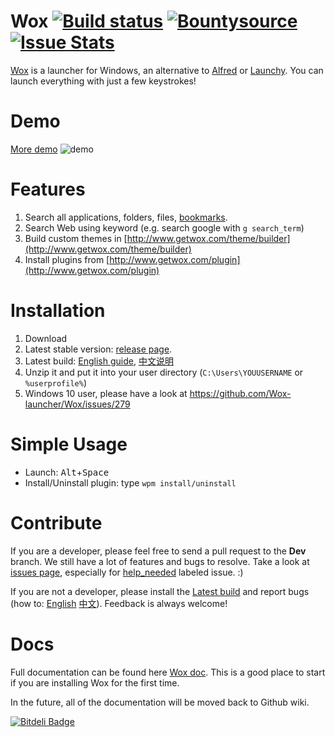 Wox   [![Build status](https://ci.appveyor.com/api/projects/status/bfktntbivg32e103)](https://ci.appveyor.com/project/qianlifeng/wox) [![Bountysource](https://www.bountysource.com/badge/team?team_id=39433&style=raised)](https://www.bountysource.com/teams/wox?utm_source=Wox&utm_medium=shield&utm_campaign=raised) [![Issue Stats](http://issuestats.com/github/Wox-launcher/Wox/badge/pr)](http://issuestats.com/github/Wox-launcher/Wox)
=========
[Wox](http://www.getwox.com/) is a launcher for Windows, an alternative to [Alfred](https://www.alfredapp.com/) or [Launchy](http://www.launchy.net/). You can launch everything with just a few keystrokes!

Demo
=========

[More demo](https://github.com/Wox-launcher/Wox/wiki/Screenshot)
![demo](http://i.imgur.com/DtxNBJi.gif)

Features
=========
1. Search all applications, folders, files, [bookmarks](http://www.getwox.com/plugin/16).
2. Search Web using keyword (e.g. search google with `g search_term`)
3. Build custom themes in [http://www.getwox.com/theme/builder](http://www.getwox.com/theme/builder)
4. Install plugins from [http://www.getwox.com/plugin](http://www.getwox.com/plugin)

Installation
=========

1. Download
  1. Latest stable version: [release page](https://github.com/Wox-launcher/Wox/releases).
  2. Latest build: [English guide](https://github.com/Wox-launcher/Wox/wiki/FAQ-English#how-to-install-latest-build),  [中文说明](https://github.com/Wox-launcher/Wox/wiki/FAQ-%E4%B8%AD%E6%96%87#%E5%A6%82%E4%BD%95%E5%AE%89%E8%A3%85%E6%9C%80%E6%96%B0-build)
2. Unzip it and put it into your user directory (`C:\Users\YOUUSERNAME` or `%userprofile%`)
3. Windows 10 user, please have a look at https://github.com/Wox-launcher/Wox/issues/279


Simple Usage
=========
- Launch: <kbd>Alt</kbd>+<kbd>Space</kbd>
- Install/Uninstall plugin: type `wpm install/uninstall`

Contribute  
=========

If you are a developer, please feel free to send a pull request to the **Dev** branch. We still have a lot of features and bugs to resolve. Take a look at [issues page](https://github.com/Wox-launcher/Wox/issues), especially for [help_needed](https://github.com/Wox-launcher/Wox/issues?q=is%3Aopen+is%3Aissue+label%3Ahelp_needed) labeled issue. :)

If you are not a developer, please install the [Latest build](https://ci.appveyor.com/project/qianlifeng/wox/history) and report bugs (how to: [English](https://github.com/Wox-launcher/Wox/wiki/FAQ-English) [中文](https://github.com/Wox-launcher/Wox/wiki/FAQ-%E4%B8%AD%E6%96%87)). Feedback is always welcome!

Docs
=========

Full documentation can be found here [Wox doc](http://doc.getwox.com). This is a good place to start if you are installing Wox for the first time.

In the future, all of the documentation will be moved back to Github wiki.


[![Bitdeli Badge](https://d2weczhvl823v0.cloudfront.net/Wox-launcher/wox/trend.png)](https://bitdeli.com/free "Bitdeli Badge")

